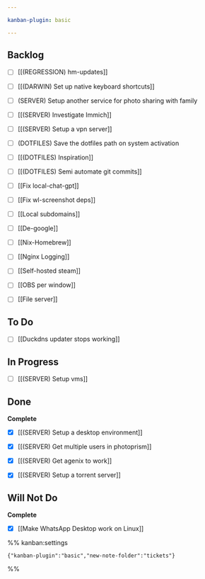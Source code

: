```yaml
---

kanban-plugin: basic

---
```


## Backlog

- [ ] [[(REGRESSION) hm-updates]]
- [ ] [[(DARWIN) Set up native keyboard shortcuts]]
- [ ] (SERVER) Setup another service for photo sharing with family
- [ ] [[(SERVER) Investigate Immich]]
- [ ] [[(SERVER) Setup a vpn server]]
- [ ] (DOTFILES) Save the dotfiles path on system activation
- [ ] [[(DOTFILES) Inspiration]]
- [ ] [[(DOTFILES) Semi automate git commits]]
- [ ] [[Fix local-chat-gpt]]
- [ ] [[Fix wl-screenshot deps]]
- [ ] [[Local subdomains]]
- [ ] [[De-google]]
- [ ] [[Nix-Homebrew]]
- [ ] [[Nginx Logging]]
- [ ] [[Self-hosted steam]]
- [ ] [[OBS per window]]
- [ ] [[File server]]


## To Do

- [ ] [[Duckdns updater stops working]]


## In Progress

- [ ] [[(SERVER) Setup vms]]


## Done

**Complete**
- [x] [[(SERVER) Setup a desktop environment]]
- [x] [[(SERVER) Get multiple users in photoprism]]
- [x] [[(SERVER) Get agenix to work]]
- [x] [[(SERVER) Setup a torrent server]]


## Will Not Do

**Complete**
- [x] [[Make WhatsApp Desktop work on Linux]]




%% kanban:settings
```
{"kanban-plugin":"basic","new-note-folder":"tickets"}
```
%%